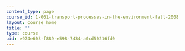 ```yaml
---
content_type: page
course_id: 1-061-transport-processes-in-the-environment-fall-2008
layout: course_home
title: ''
type: course
uid: e974e603-f889-e598-7434-a0cd50216fd0
---
```

